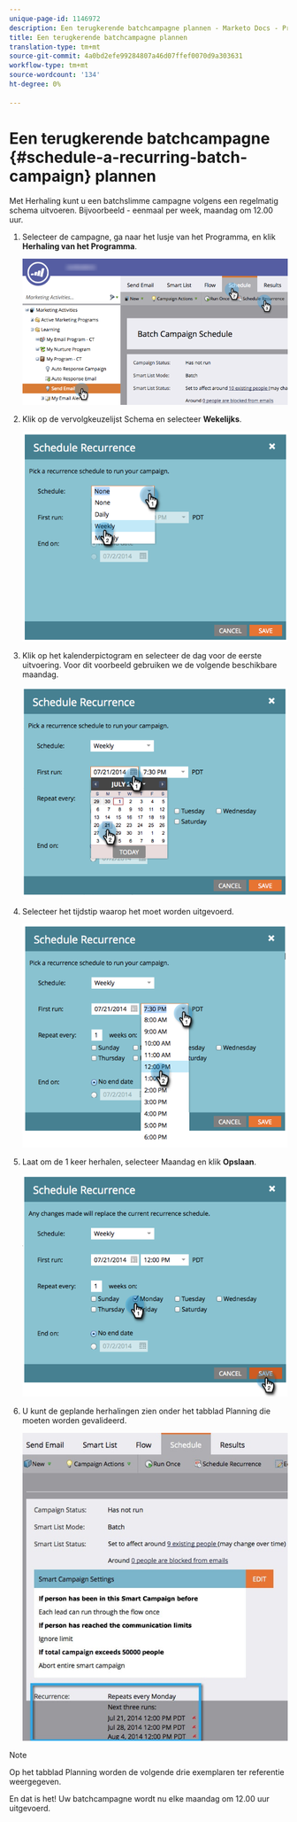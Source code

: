 ```yaml
---
unique-page-id: 1146972
description: Een terugkerende batchcampagne plannen - Marketo Docs - Productdocumentatie
title: Een terugkerende batchcampagne plannen
translation-type: tm+mt
source-git-commit: 4a0bd2efe99284807a46d07ffef0070d9a303631
workflow-type: tm+mt
source-wordcount: '134'
ht-degree: 0%

---
```



# Een terugkerende batchcampagne {#schedule-a-recurring-batch-campaign} plannen

Met Herhaling kunt u een batchslimme campagne volgens een regelmatig schema uitvoeren. Bijvoorbeeld - eenmaal per week, maandag om 12.00 uur.

1. Selecteer de campagne, ga naar het lusje van het Programma, en klik **Herhaling van het Programma**.

   ![](assets/recurrencehands-sendemail.png)

1. Klik op de vervolgkeuzelijst Schema en selecteer **Wekelijks**.

   ![](assets/image2014-9-22-11-3a41-3a42.png)

1. Klik op het kalenderpictogram en selecteer de dag voor de eerste uitvoering. Voor dit voorbeeld gebruiken we de volgende beschikbare maandag.

   ![](assets/image2014-9-22-11-3a41-3a46.png)

1. Selecteer het tijdstip waarop het moet worden uitgevoerd.

   ![](assets/image2014-9-22-11-3a41-3a49.png)

1. Laat om de 1 keer herhalen, selecteer Maandag en klik **Opslaan**.

   ![](assets/image2014-9-22-11-3a41-3a53.png)

1. U kunt de geplande herhalingen zien onder het tabblad Planning die moeten worden gevalideerd.

   ![](assets/recurrence.jpg)

>[!NOTE]
>
>Op het tabblad Planning worden de volgende drie exemplaren ter referentie weergegeven.

En dat is het! Uw batchcampagne wordt nu elke maandag om 12.00 uur uitgevoerd.
